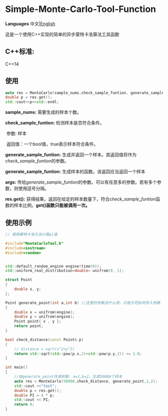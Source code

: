 # Simple-Monte-Carlo-Tool-Function

**Languages** 中文|[English](README_EN.md)



这是一个使用C++实现的简单的异步蒙特卡洛算法工具函数



## C++标准: 

C++14



## 使用

```c++
auto res = MonteCarlo(sample_nums,check_sample_funtion, generate_sample_funtion, ...args);	
double p = res.get();
std::cout<<p<<std::endl;
```

**sample_nums:** 需要生成的样本个数。

**check_sample_funtion:** 检测样本是否符合条件。

​											参数: 样本

​											返回值：一个bool值，true表示样本符合条件。

**generate_sample_funtion:** 生成并返回一个样本。其返回值将作为*check_sample_funtion*的参数。

**generate_sample_funtion:** 生成样本的函数。该返回应当返回一个样本

**args:** 传给*generate_sample_funtion*的参数。可以有任意多的参数。若有多个参数，则使用逗号分隔。

**res.get():** 获得结果。返回在给定的样本数量下，符合*check_sample_funtion*函数的样本比例。**get()函数只能被调用一次。**



## 使用示例

```C++
// 使用蒙特卡洛方法计算pi值

#include"MonteCarloTool.h"
#include<iostream>
#include<random>


std::default_random_engine engine(time(0));
std::uniform_real_distribution<double> unifrom(0, 1);

struct Point
{
	double x, y;
};

Point generate_point(int a,int b) //这里的参数没什么用，只是示范如何传入参数
{
	double x = unifrom(engine);
	double y = unifrom(engine);
	Point point{ x , y };
	return point;
}

bool check_distance(const Point& p)
{
	// distance = sqrt(x^2+y^2)
	return std::sqrt(std::pow(p.x,2)+std::pow(p.y,2)) <= 1.0;
}

int main()
{
    //给generate_point传递参数: a=1,b=2。生成50000个样本
	auto res = MonteCarlo(50000,check_distance, generate_point,1,2); 
	std::cout <<"test";
	double p = res.get();
    double PI = 4 * p;
	std::cout << PI;
	return 0;
}
```

